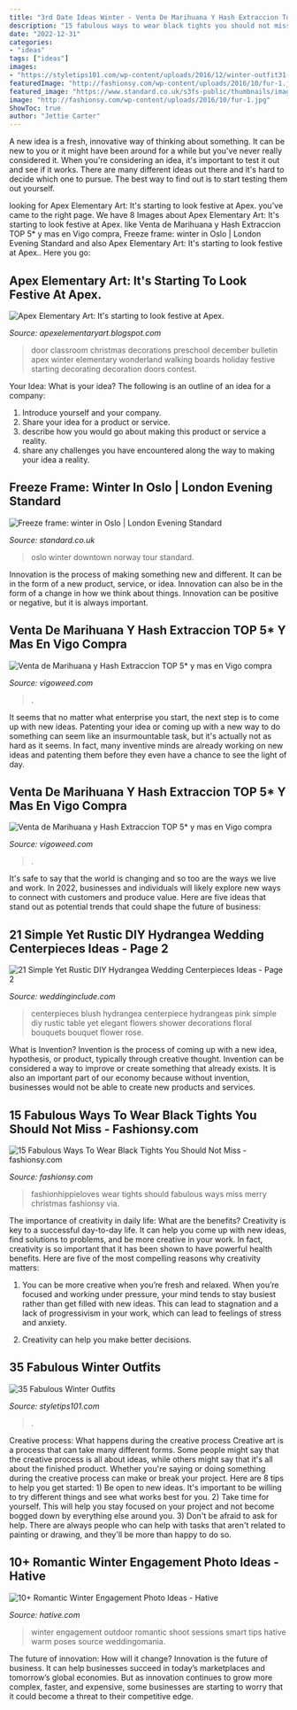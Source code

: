 ```yaml
---
title: "3rd Date Ideas Winter - Venta De Marihuana Y Hash Extraccion Top 5* Y Mas En Vigo Compra"
description: "15 fabulous ways to wear black tights you should not miss"
date: "2022-12-31"
categories:
- "ideas"
tags: ["ideas"]
images:
- "https://styletips101.com/wp-content/uploads/2016/12/winter-outfit31-485x1024.jpg"
featuredImage: "http://fashionsy.com/wp-content/uploads/2016/10/fur-1.jpg"
featured_image: "https://www.standard.co.uk/s3fs-public/thumbnails/image/2013/12/04/18/95oslomain0413.jpg"
image: "http://fashionsy.com/wp-content/uploads/2016/10/fur-1.jpg"
ShowToc: true
author: "Jettie Carter"
---
```



A new idea is a fresh, innovative way of thinking about something. It can be new to you or it might have been around for a while but you've never really considered it. When you're considering an idea, it's important to test it out and see if it works. There are many different ideas out there and it's hard to decide which one to pursue. The best way to find out is to start testing them out yourself.

	

		
looking for Apex Elementary Art: It&#039;s starting to look festive at Apex. you've came to the right page. We have 8 Images about Apex Elementary Art: It&#039;s starting to look festive at Apex. like Venta de Marihuana y Hash Extraccion TOP 5* y mas en Vigo compra, Freeze frame: winter in Oslo | London Evening Standard and also Apex Elementary Art: It&#039;s starting to look festive at Apex.. Here you go:
		
    
## Apex Elementary Art: It&#039;s Starting To Look Festive At Apex.

<img loading=lazy src="http://3.bp.blogspot.com/-ABGoJsHvxJI/TuU9xPhXShI/AAAAAAAAAi4/CZUb36of4mU/s1600/IMG_3881.JPG" onerror="this.onerror=null;this.src='https://tse2.mm.bing.net/th?id=OIP.7Nly06uveFrClSGP7-zNVwHaJ6&amp;pid=15.1';" alt="Apex Elementary Art: It&#039;s starting to look festive at Apex.">

_Source: apexelementaryart.blogspot.com_

>door classroom christmas decorations preschool december bulletin apex winter elementary wonderland walking boards holiday festive starting decorating decoration doors contest. 

	

Your Idea: What is your idea?
The following is an outline of an idea for a company:
1. Introduce yourself and your company.
2. Share your idea for a product or service.
3. describe how you would go about making this product or service a reality.
4. share any challenges you have encountered along the way to making your idea a reality.

    
## Freeze Frame: Winter In Oslo | London Evening Standard

<img loading=lazy src="https://www.standard.co.uk/s3fs-public/thumbnails/image/2013/12/04/18/95oslomain0413.jpg" onerror="this.onerror=null;this.src='https://tse1.mm.bing.net/th?id=OIP.jbus3_3iGMq-BbdaOFa7twHaE8&amp;pid=15.1';" alt="Freeze frame: winter in Oslo | London Evening Standard">

_Source: standard.co.uk_

>oslo winter downtown norway tour standard. 

	

Innovation is the process of making something new and different. It can be in the form of a new product, service, or idea. Innovation can also be in the form of a change in how we think about things. Innovation can be positive or negative, but it is always important.

    
## Venta De Marihuana Y Hash Extraccion TOP 5* Y Mas En Vigo Compra

<img loading=lazy src="https://vigoweed.com/wp-content/uploads/2020/09/IMG-20200728-WA0040.jpg" onerror="this.onerror=null;this.src='https://tse2.mm.bing.net/th?id=OIP.pECiQiyUp9lH-A2BKW5X7QHaJ4&amp;pid=15.1';" alt="Venta de Marihuana y Hash Extraccion TOP 5* y mas en Vigo compra">

_Source: vigoweed.com_

>. 

	

It seems that no matter what enterprise you start, the next step is to come up with new ideas. Patenting your idea or coming up with a new way to do something can seem like an insurmountable task, but it's actually not as hard as it seems. In fact, many inventive minds are already working on new ideas and patenting them before they even have a chance to see the light of day.

    
## Venta De Marihuana Y Hash Extraccion TOP 5* Y Mas En Vigo Compra

<img loading=lazy src="https://vigoweed.com/wp-content/uploads/2020/09/IMG-20200728-WA0040-768x1024.jpg" onerror="this.onerror=null;this.src='https://tse3.mm.bing.net/th?id=OIP.8q9LX4UQxnUPk7Gdj6gLkQHaJ4&amp;pid=15.1';" alt="Venta de Marihuana y Hash Extraccion TOP 5* y mas en Vigo compra">

_Source: vigoweed.com_

>. 

	

It's safe to say that the world is changing and so too are the ways we live and work. In 2022, businesses and individuals will likely explore new ways to connect with customers and produce value. Here are five ideas that stand out as potential trends that could shape the future of business:

    
## 21 Simple Yet Rustic DIY Hydrangea Wedding Centerpieces Ideas - Page 2

<img loading=lazy src="https://www.weddinginclude.com/wp-content/uploads/2017/07/blush-hydrogneas.jpg" onerror="this.onerror=null;this.src='https://tse4.mm.bing.net/th?id=OIP.d3pq2JuIpc0unbfWC36ilgHaLH&amp;pid=15.1';" alt="21 Simple Yet Rustic DIY Hydrangea Wedding Centerpieces Ideas - Page 2">

_Source: weddinginclude.com_

>centerpieces blush hydrangea centerpiece hydrangeas pink simple diy rustic table yet elegant flowers shower decorations floral bouquets bouquet flower rose. 

	

What is Invention?
Invention is the process of coming up with a new idea, hypothesis, or product, typically through creative thought. Invention can be considered a way to improve or create something that already exists. It is also an important part of our economy because without invention, businesses would not be able to create new products and services.

    
## 15 Fabulous Ways To Wear Black Tights You Should Not Miss - Fashionsy.com

<img loading=lazy src="http://fashionsy.com/wp-content/uploads/2016/10/fur-1.jpg" onerror="this.onerror=null;this.src='https://tse3.mm.bing.net/th?id=OIP.miAsgNU31TnnLogDDrlmLAHaLH&amp;pid=15.1';" alt="15 Fabulous Ways To Wear Black Tights You Should Not Miss - fashionsy.com">

_Source: fashionsy.com_

>fashionhippieloves wear tights should fabulous ways miss merry christmas fashionsy via. 

	

The importance of creativity in daily life: What are the benefits?
Creativity is key to a successful day-to-day life. It can help you come up with new ideas, find solutions to problems, and be more creative in your work. In fact, creativity is so important that it has been shown to have powerful health benefits. Here are five of the most compelling reasons why creativity matters: 
1. You can be more creative when you’re fresh and relaxed. When you’re focused and working under pressure, your mind tends to stay busiest rather than get filled with new ideas. This can lead to stagnation and a lack of progressivism in your work, which can lead to feelings of stress and anxiety. 

2. Creativity can help you make better decisions.

    
## 35 Fabulous Winter Outfits

<img loading=lazy src="https://styletips101.com/wp-content/uploads/2016/12/winter-outfit31-485x1024.jpg" onerror="this.onerror=null;this.src='https://tse2.mm.bing.net/th?id=OIP.ITJh3yKA9y6R4wOwUSGx-AHaPo&amp;pid=15.1';" alt="35 Fabulous Winter Outfits">

_Source: styletips101.com_

>. 

	

Creative process: What happens during the creative process
Creative art is a process that can take many different forms. Some people might say that the creative process is all about ideas, while others might say that it's all about the finished product. Whether you're saying or doing something during the creative process can make or break your project. Here are 8 tips to help you get started: 1) Be open to new ideas. It's important to be willing to try different things and see what works best for you. 2) Take time for yourself. This will help you stay focused on your project and not become bogged down by everything else around you. 3) Don't be afraid to ask for help. There are always people who can help with tasks that aren't related to painting or drawing, and they'll be more than happy to do so.

    
## 10+ Romantic Winter Engagement Photo Ideas - Hative

<img loading=lazy src="https://hative.com/wp-content/uploads/2014/11/winter-engagement-photo-ideas/8-winter-engagement-photo-ideas.jpg" onerror="this.onerror=null;this.src='https://tse3.mm.bing.net/th?id=OIP.6dEU46Saaqnl5MT6QloPFQHaLH&amp;pid=15.1';" alt="10+ Romantic Winter Engagement Photo Ideas - Hative">

_Source: hative.com_

>winter engagement outdoor romantic shoot sessions smart tips hative warm poses source weddingomania. 

	

The future of innovation: How will it change?
Innovation is the future of business. It can help businesses succeed in today’s marketplaces and tomorrow’s global economies. But as innovation continues to grow more complex, faster, and expensive, some businesses are starting to worry that it could become a threat to their competitive edge.

